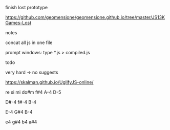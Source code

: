 finish lost prototype

https://github.com/geomensione/geomensione.github.io/tree/master/JS13KGames-Lost

notes

concat all js in one file

prompt windows: type *.js > compiled.js

todo

very hard -> no suggests

https://skalman.github.io/UglifyJS-online/

re si mi do#m
f#4
A-4
D-5

D#-4
f#-4
B-4

E-4
G#4
B-4

e4
g#4
b4
a#4
